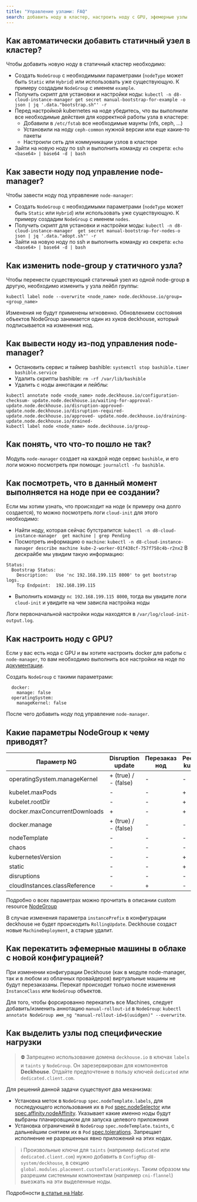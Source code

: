 ```yaml
---
title: "Управление узлами: FAQ"
search: добавить ноду в кластер, настроить ноду с GPU, эфемерные узлы
---
```


## Как автоматически добавить статичный узел в кластер?

Чтобы добавить новую ноду в статичный кластер необходимо:
- Создать `NodeGroup` с необходимыми параметрами (`nodeType` может быть `Static` или `Hybrid`) или использовать уже существующую. К примеру создадим `NodeGroup` с именем `example`.
- Получить скрипт для установки и настройки ноды: `kubectl -n d8-cloud-instance-manager get secret manual-bootstrap-for-example -o json | jq '.data."bootstrap.sh"' -r`
- Перед настройкой kubernetes на ноде убедитесь, что вы выполнили все необходимые действия для корректной работы узла в кластере:
  - Добавили в `/etc/fstab` все необходимые маунты (nfs, ceph, ...)
  - Установили на ноду `ceph-common` нужной версии или еще какие-то пакеты
  - Настроили сеть для коммуникации узлов в кластере
- Зайти на новую ноду по ssh и выполнить команду из секрета: `echo <base64> | base64 -d | bash`

## Как завести ноду под управление node-manager?

Чтобы завести ноду под управление `node-manager`:
- Создать `NodeGroup` с необходимыми параметрами (`nodeType` может быть `Static` или `Hybrid`) или использовать уже существующую. К примеру создадим `NodeGroup` с именем `nodes`.
- Получить скрипт для установки и настройки моды: `kubectl -n d8-cloud-instance-manager  get secret manual-bootstrap-for-nodes-o json | jq '.data."adopt.sh"' -r`
- Зайти на новую ноду по ssh и выполнить команду из секрета: `echo <base64> | base64 -d | bash`

## Как изменить node-group у статичного узла?

Чтобы перенести существующий статичный узел из одной node-group в другую, необходимо изменить у узла лейбл группы:
```shell
kubectl label node --overwrite <node_name> node.deckhouse.io/group=<group_name>
```

Изменения не будут применены мгновенно. Обновлением состояния объектов NodeGroup занимается один из хуков deckhouse, который подписывается на изменения нод.

## Как вывести ноду из-под управления node-manager?

- Остановить сервис и таймер bashible: `systemctl stop bashible.timer bashible.service`
- Удалить скрипты bashible: `rm -rf /var/lib/bashible`
- Удалить с ноды аннотации и лейблы:
```shell
kubectl annotate node <node_name> node.deckhouse.io/configuration-checksum- update.node.deckhouse.io/waiting-for-approval- update.node.deckhouse.io/disruption-approved- update.node.deckhouse.io/disruption-required- update.node.deckhouse.io/approved- update.node.deckhouse.io/draining- update.node.deckhouse.io/drained-
kubectl label node <node_name> node.deckhouse.io/group-
```

## Как понять, что что-то пошло не так?

Модуль `node-manager` создает на каждой ноде сервис `bashible`, и его логи можно посмотреть при помощи: `journalctl -fu bashible`.

## Как посмотреть, что в данный момент выполняется на ноде при ее создании?

Если мы хотим узнать, что происходит на ноде (к примеру она долго создается), то можно посмотреть логи `cloud-init` для этого необходимо:
- Найти ноду, которая сейчас бутстрапится: `kubectl -n d8-cloud-instance-manager  get machine | grep Pending`
- Посмотреть информацию о `machine`: `kubectl -n d8-cloud-instance-manager describe machine kube-2-worker-01f438cf-757f758c4b-r2nx2`
В дескрайбе мы увидим такую информацию:
```shell
Status:
  Bootstrap Status:
    Description:   Use 'nc 192.168.199.115 8000' to get bootstrap logs.
    Tcp Endpoint:  192.168.199.115
```
- Выполнить команду `nc 192.168.199.115 8000`, тогда вы увидите логи `cloud-init` и увидите на чем зависла настройка ноды

Логи первоначальной настройки ноды находятся в `/var/log/cloud-init-output.log`.

## Как настроить ноду с GPU?

Если у вас есть нода с GPU и вы хотите настроить docker для работы с `node-manager`, то вам необходимо выполнить все настройки на ноде по [документации](https://github.com/NVIDIA/k8s-device-plugin#quick-start).

Создать `NodeGroup` с такими параметрами:
```shell
  docker:
    manage: false
  operatingSystem:
    manageKernel: false
```

После чего добавить ноду под управление `node-manager`.

## Какие параметры NodeGroup к чему приводят?

| Параметр NG                   | Disruption update    | Перезаказ нод | Рестарт kubelet |
|-------------------------------|----------------------|---------------|-----------------|
| operatingSystem.manageKernel  | + (true) / - (false) | -             | -               |
| kubelet.maxPods               | -                    | -             | +               |
| kubelet.rootDir               | -                    | -             | +               |
| docker.maxConcurrentDownloads | +                    | -             | +               |
| docker.manage                 | + (true) / - (false) | -             | -               |
| nodeTemplate                  | -                    | -             | -               |
| chaos                         | -                    | -             | -               |
| kubernetesVersion             | -                    | -             | +               |
| static                        | -                    | -             | +               |
| disruptions                   | -                    | -             | -               |
| cloudInstances.classReference | -                    | +             | -               |

Подробно о всех параметрах можно прочитать в описании custom resource [NodeGroup](/modules/040-node-manager/cr.html#nodegroup)

В случае изменения параметра `instancePrefix` в конфигурации deckhouse не будет происходить `RollingUpdate`. Deckhouse создаст новые `MachineDeployment`, а старые удалит.

## Как перекатить эфемерные машины в облаке с новой конфигурацией?

При изменении конфигурации Deckhouse (как в модуле node-manager, так и в любом из облачных провайдеров) виртуальные машины не будут перезаказаны. Перекат происходит только после изменения `InstanceClass` или `NodeGroup` объектов.

Для того, чтобы форсированно перекатить все Machines, следует добавить/изменить аннотацию `manual-rollout-id` в `NodeGroup`: `kubectl annotate NodeGroup имя_ng "manual-rollout-id=$(uuidgen)" --overwrite`.

## Как выделить узлы под специфические нагрузки

> ⛔ Запрещено использование домена `deckhouse.io` в ключах `labels` и `taints` у `NodeGroup`. Он зарезервирован для компонентов **Deckhouse**. Отдайте предпочтение в пользу ключей `dedicated` или `dedicated.client.com`. 

Для решений данной задачи существуют два механизма:
- Установка меток в `NodeGroup` `spec.nodeTemplate.labels`, для последующего использования их в `Pod` [spec.nodeSelector](https://kubernetes.io/docs/concepts/scheduling-eviction/assign-pod-node/) или [spec.affinity.nodeAffinity](https://kubernetes.io/docs/concepts/scheduling-eviction/assign-pod-node/#node-affinity). Указывает какие именно ноды будут выбраны планировщиком для запуска целевого приложения
- Установка ограничений в `NodeGroup` `spec.nodeTemplate.taints`, с дальнейшим снятием их в `Pod` [spec.tolerations](https://kubernetes.io/docs/concepts/scheduling-eviction/taint-and-toleration/). Запрещает исполнение не разрешенных явно приложений на этих нодах.

> ℹ️ Произвольные ключи для `taints` (например `dedicated` или `dedicated.client.com`) нужно добавить в `ConfigMap` `d8-system/deckhouse`, в секцию `global.modules.placement.customTolerationKeys`. Таким образом мы разрешим системным компонентам (например `cni-flannel`) выезжать на эти выделенные ноды.

Подробности [в статье на Habr](https://habr.com/ru/company/flant/blog/432748/).

